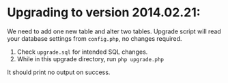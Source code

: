 Upgrading to version 2014.02.21:
================================

We need to add one new table and alter two tables. 
Upgrade script will read your database settings from `config.php`, no changes required.

1. Check `upgrade.sql` for intended SQL changes.
2. While in this upgrade directory, run `php upgrade.php`

It should print no output on success.
